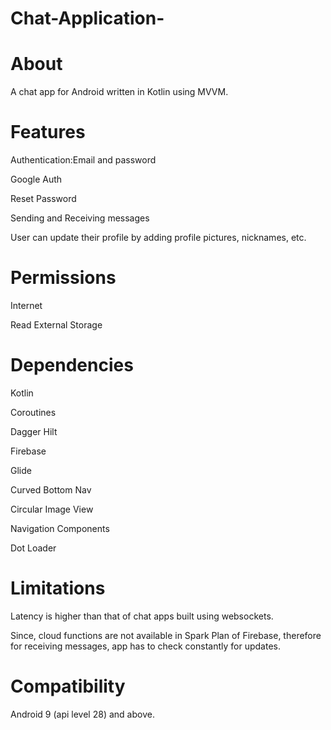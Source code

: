 # Chat-Application-
# About
A chat app for Android written in Kotlin using MVVM.

# Features
Authentication:Email and password

Google Auth

Reset Password

Sending and Receiving messages

User can update their profile by adding profile pictures, nicknames, etc.

# Permissions

Internet

Read External Storage

# Dependencies

Kotlin

Coroutines

Dagger Hilt

Firebase

Glide

Curved Bottom Nav

Circular Image View

Navigation Components

Dot Loader

# Limitations
Latency is higher than that of chat apps built using websockets.

Since, cloud functions are not available in Spark Plan of Firebase, therefore for receiving messages, app has to check constantly for updates.

# Compatibility
Android 9 (api level 28) and above.
